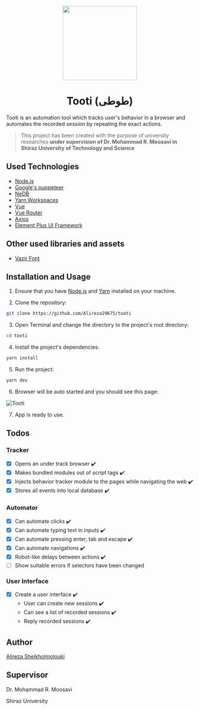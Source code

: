 <p align="center">
  <img src="https://user-images.githubusercontent.com/2771377/117469209-b4399980-af6a-11eb-89f8-d49dc06e688c.png" width="200">
  <h1 align="center">Tooti (طوطی)</h1>
</p>

Tooti is an automation tool which tracks user's behavior in a browser and automates the recorded session by repeating the exact actions.

> This project has been created with the purpose of university researches **under supervision of Dr. Mohammad R. Moosavi in Shiraz University of Technology and Science**

## Used Technologies

- [Node.js](https://nodejs.org/en/)
- [Google's puppeteer](https://developers.google.com/web/tools/puppeteer)
- [NeDB](https://github.com/louischatriot/nedb)
- [Yarn Workspaces](https://yarnpkg.com/lang/en/docs/workspaces/)
- [Vue](https://vuejs.org/)
- [Vue Router](https://router.vuejs.org/)
- [Axios](https://github.com/axios/axios)
- [Element Plus UI Framework](https://element-plus.org/)

## Other used libraries and assets

- [Vazir Font](https://github.com/rastikerdar/vazir-font)

## Installation and Usage

1. Ensure that you have [Node.js](https://nodejs.org/en/) and [Yarn](https://yarnpkg.com/getting-started/install) installed on your machine.

2. Clone the repository:

```bash
git clone https://github.com/Alireza29675/tooti
```

3. Open Terminal and change the directory to the project's root directory:

```bash
cd tooti
```

4. Install the project's dependencies:

```bash
yarn install
```

5. Run the project:

```bash
yarn dev
```

6. Browser will be auto started and you should see this page:

<img alt="Tooti" src="https://user-images.githubusercontent.com/2771377/133924202-61e048b2-4e49-4106-8bd9-43cb4aa8ccfe.png">

7. App is ready to use.

## Todos

### Tracker

- [x] Opens an under track browser ✔️
- [x] Makes bundled modules out of script tags ✔️
- [x] Injects behavior tracker module to the pages while navigating the web ✔️
- [x] Stores all events into local database ✔️

### Automator

- [x] Can automate clicks ✔️
- [x] Can automate typing text in inputs ✔️
- [x] Can automate pressing enter, tab and escape ✔️
- [x] Can automate navigations ✔️
- [x] Robot-like delays between actions ✔️
- [ ] Show suitable errors if selectors have been changed

### User Interface

- [x] Create a user interface ✔️
  - User can create new sessions ✔️
  - Can see a list of recorded sessions ✔️
  - Reply recorded sessions ✔️

## Author

[Alireza Sheikholmolouki](mailto:alireza.sheikholmolouki@gmail.com)

## Supervisor

Dr. Mohammad R. Moosavi

Shiraz University
